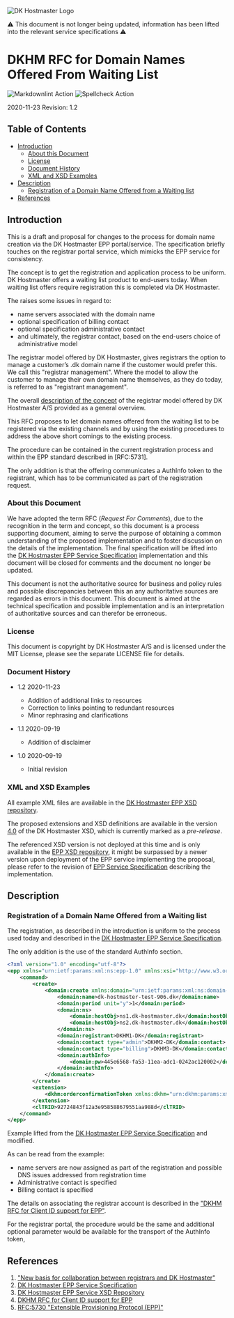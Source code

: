 ![DK Hostmaster Logo](https://www.dk-hostmaster.dk/sites/default/files/dk-logo_0.png)

:warning: This document is not longer being updated, information has been lifted into the relevant service specifications :warning:

# DKHM RFC for Domain Names Offered From Waiting List

![Markdownlint Action](https://github.com/DK-Hostmaster/DKHM-RFC-Waiting_list/workflows/Markdownlint%20Action/badge.svg)
![Spellcheck Action](https://github.com/DK-Hostmaster/DKHM-RFC-Waiting_list/workflows/Spellcheck%20Action/badge.svg)

2020-11-23
Revision: 1.2

## Table of Contents

<!-- MarkdownTOC bracket=round levels="1,2,3,4" indent="  " autolink="true" autoanchor="true" -->

- [Introduction](#introduction)
  - [About this Document](#about-this-document)
  - [License](#license)
  - [Document History](#document-history)
  - [XML and XSD Examples](#xml-and-xsd-examples)
- [Description](#description)
  - [Registration of a Domain Name Offered from a Waiting list](#registration_of_a_domain_name_offered_from_a_waiting_list)
- [References](#references)

<!-- /MarkdownTOC -->

<a id="introduction"></a>
## Introduction

This is a draft and proposal for changes to the process for domain name creation via the DK Hostmaster EPP portal/service. The specification briefly touches on the registrar portal service, which mimicks the EPP service for consistency.

The concept is to get the registration and application process to be uniform. DK Hostmaster offers a waiting list product to end-users today. When waiting list offers require registration this is completed via DK Hostmaster.

The raises some issues in regard to:

- name servers associated with the domain name
- optional specification of billing contact
- optional specification administrative contact
- and ultimately, the registrar contact, based on the end-users choice of administrative model

The registrar model offered by DK Hostmaster, gives registrars the option to manage a customer’s .dk domain name if the customer would prefer this. We call this "registrar management". Where the model to allow the customer to manage their own domain name themselves, as they do today, is referred to as "registrant management".

The overall [description of the concept][CONCEPT] of the registrar model offered by DK Hostmaster A/S provided as a general overview.

This RFC proposes to let domain names offered from the waiting list to be registered via the existing channels and by using the existing procedures to address the above short comings to the existing process.

The procedure can be contained in the current registration process and within the EPP standard described in [RFC:5731].

The only addition is that the offering communicates a AuthInfo token to the registrant, which has to be communicated as part of the registration request.

<a id="about-this-document"></a>
### About this Document

We have adopted the term RFC (_Request For Comments_), due to the recognition in the term and concept, so this document is a process supporting document, aiming to serve the purpose of obtaining a common understanding of the proposed implementation and to foster discussion on the details of the implementation. The final specification will be lifted into the [DK Hostmaster EPP Service Specification][DKHMEPPSPEC] implementation and this document will be closed for comments and the document no longer be updated.

This document is not the authoritative source for business and policy rules and possible discrepancies between this an any authoritative sources are regarded as errors in this document. This document is aimed at the technical specification and possible implementation and is an interpretation of authoritative sources and can therefor be erroneous.

<a id="license"></a>
### License

This document is copyright by DK Hostmaster A/S and is licensed under the MIT License, please see the separate LICENSE file for details.

<a id="document-history"></a>
### Document History

- 1.2 2020-11-23
  - Addition of additional links to resources
  - Correction to links pointing to redundant resources
  - Minor rephrasing and clarifications

- 1.1 2020-09-19
  - Addition of disclaimer

- 1.0 2020-09-19
  - Initial revision

<a id="xml-and-xsd-examples"></a>
### XML and XSD Examples

All example XML files are available in the [DK Hostmaster EPP XSD repository][DKHMXSDSPEC].

The proposed extensions and XSD definitions are available in the version [4.0][DKHMXSD4.0] of the DK Hostmaster XSD, which is currently marked as a  _pre-release_.

The referenced XSD version is not deployed at this time and is only available in the [EPP XSD repository][DKHMXSDSPEC], it might be surpassed by a newer version upon deployment of the EPP service implementing the proposal, please refer to the revision of [EPP Service Specification][DKHMEPPSPEC] describing the implementation.

<a id="description"></a>
## Description

<a id="registration_of_a_domain_name_offered_from_a_waiting_list"></a>
### Registration of a Domain Name Offered from a Waiting list

The registration, as described in the introduction is uniform to the process used today and described in the [DK Hostmaster EPP Service Specification][DKHMEPPSPEC].

The only addition is the use of the standard AuthInfo section.

```xml
<?xml version="1.0" encoding="utf-8"?>
<epp xmlns="urn:ietf:params:xml:ns:epp-1.0" xmlns:xsi="http://www.w3.org/2001/XMLSchema-instance" xsi:schemaLocation="urn:ietf:params:xml:ns:epp-1.0 epp-1.0.xsd">
    <command>
        <create>
            <domain:create xmlns:domain="urn:ietf:params:xml:ns:domain-1.0" xsi:schemaLocation="urn:ietf:params:xml:ns:domain-1.0 domain-1.0.xsd">
                <domain:name>dk-hostmaster-test-906.dk</domain:name>
                <domain:period unit="y">1</domain:period>
                <domain:ns>
                    <domain:hostObj>ns1.dk-hostmaster.dk</domain:hostObj>
                    <domain:hostObj>ns2.dk-hostmaster.dk</domain:hostObj>
                </domain:ns>
                <domain:registrant>DKHM1-DK</domain:registrant>
                <domain:contact type="admin">DKHM2-DK</domain:contact>
                <domain:contact type="billing">DKHM3-DK</domain:contact>
                <domain:authInfo>
                    <domain:pw>445e6568-fa53-11ea-adc1-0242ac120002</domain:pw>
                </domain:authInfo>
            </domain:create>
        </create>
        <extension>
            <dkhm:orderconfirmationToken xmlns:dkhm="urn:dkhm:params:xml:ns:dkhm-4.0">testtoken</dkhm:orderconfirmationToken>
        </extension>
        <clTRID>92724843f12a3e958588679551aa988d</clTRID>
    </command>
</epp>
```

Example lifted from the [DK Hostmaster EPP Service Specification][DKHMEPPSPEC] and modified.

As can be read from the example:

- name servers are now assigned as part of the registration and possible DNS issues addressed from registration time
- Administrative contact is specified
- Billing contact is specified

The details on associating the registrar account is described in the ["DKHM RFC for Client ID support for EPP"][DKHMRFCCLID].

For the registrar portal, the procedure would be the same and additional optional parameter would be available for the transport of the AuthInfo token,

<a id="references"></a>
## References

1. ["New basis for collaboration between registrars and DK Hostmaster"][CONCEPT]
1. [DK Hostmaster EPP Service Specification][DKHMEPPSPEC]
1. [DK Hostmaster EPP Service XSD Repository][DKHMXSDSPEC]
1. [DKHM RFC for Client ID support for EPP][DKHMRFCCLID]
1. [RFC:5730 "Extensible Provisioning Protocol (EPP)"][RFC:5730]

[CONCEPT]: https://www.dk-hostmaster.dk/en/new-basis-collaboration-between-registrars-and-dk-hostmaster
[DKHMEPPSPEC]: https://github.com/DK-Hostmaster/epp-service-specification
[DKHMXSDSPEC]: https://github.com/DK-Hostmaster/epp-xsd-files
[DKHMRFCCLID]: https://github.com/DK-Hostmaster/DKHM-RFC-CLID
[RFC:5730]: https://www.rfc-editor.org/rfc/rfc5730.html
[DKHMXSD4.0]: https://github.com/DK-Hostmaster/epp-xsd-files/blob/master/dkhm-4.0.xsd
